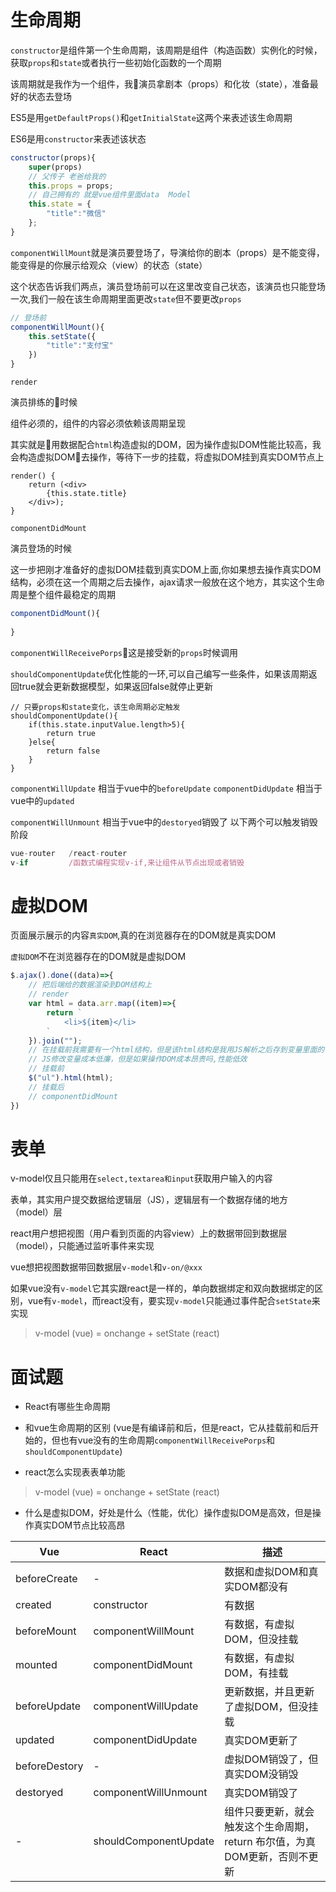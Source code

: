 # 生命周期

`constructor`是组件第一个生命周期，该周期是组件（构造函数）实例化的时候，获取`props`和`state`或者执行一些初始化函数的一个周期

该周期就是我作为一个组件，我演员拿剧本（props）和化妆（state），准备最好的状态去登场

ES5是用`getDefaultProps()`和`getInitialState`这两个来表述该生命周期

ES6是用`constructor`来表述该状态
```js
constructor(props){
    super(props)
    // 父传子 老爸给我的
    this.props = props;
    // 自己拥有的 就是vue组件里面data  Model
    this.state = {
        "title":"微信"
    };
}
```

`componentWillMount`就是演员要登场了，导演给你的剧本（props）是不能变得，能变得是的你展示给观众（view）的状态（state）

这个状态告诉我们两点，演员登场前可以在这里改变自己状态，该演员也只能登场一次,我们一般在该生命周期里面更改`state`但不要更改`props`
```js
// 登场前
componentWillMount(){
    this.setState({
        "title":"支付宝"
    })
}
```

`render`

演员排练的时候

组件必须的，组件的内容必须依赖该周期呈现

其实就是用数据配合`html`构造虚拟的DOM，因为操作虚拟DOM性能比较高，我会构造虚拟DOM去操作，等待下一步的挂载，将虚拟DOM挂到真实DOM节点上
```
render() {
    return (<div>
        {this.state.title}
    </div>);
}
```

`componentDidMount`

演员登场的时候

这一步把刚才准备好的虚拟DOM挂载到真实DOM上面,你如果想去操作真实DOM结构，必须在这一个周期之后去操作，ajax请求一般放在这个地方，其实这个生命周是整个组件最稳定的周期
```js
componentDidMount(){
                
}
```
`componentWillReceivePorps`这是接受新的`props`时候调用

`shouldComponentUpdate`优化性能的一环,可以自己编写一些条件，如果该周期返回true就会更新数据模型，如果返回false就停止更新
```
// 只要props和state变化，该生命周期必定触发
shouldComponentUpdate(){
    if(this.state.inputValue.length>5){
        return true
    }else{
        return false
    }
}
```
`componentWillUpdate` 相当于vue中的`beforeUpdate`
`componentDidUpdate` 相当于vue中的`updated`

`componentWillUnmount` 相当于vue中的`destoryed`销毁了
以下两个可以触发销毁阶段
```js
vue-router   /react-router
v-if         /函数式编程实现v-if,来让组件从节点出现或者销毁
```


# 虚拟DOM

页面展示展示的内容`真实DOM`,真的在浏览器存在的DOM就是真实DOM

`虚拟DOM`不在浏览器存在的DOM就是虚拟DOM

```js
$.ajax().done((data)=>{
    // 把后端给的数据渲染到DOM结构上
    // render
    var html = data.arr.map((item)=>{
        return `
            <li>${item}</li>
        `
    }).join("");
    // 在挂载前我需要有一个html结构，但是该html结构是我用JS解析之后存到变量里面的，html就是虚拟的DOM，挂载前有数据，有虚拟DOM，而虚拟DOM其实用JS配合数据生成的
    // JS修改变量成本低廉，但是如果操作DOM成本昂贵吗,性能低效
    // 挂载前
    $("ul").html(html);
    // 挂载后
    // componentDidMount
})
```

# 表单

v-model仅且只能用在`select,textarea和input`获取用户输入的内容

表单，其实用户提交数据给逻辑层（JS），逻辑层有一个数据存储的地方（model）层

react用户想把视图（用户看到页面的内容view）上的数据带回到数据层（model），只能通过监听事件来实现

vue想把视图数据带回数据层`v-model`和`v-on/@xxx`

如果vue没有`v-model`它其实跟react是一样的，单向数据绑定和双向数据绑定的区别，vue有`v-model`，而react没有，要实现`v-model`只能通过事件配合`setState`来实现


> v-model (vue) = onchange + setState (react)

# 面试题

- React有哪些生命周期

- 和vue生命周期的区别 (vue是有编译前和后，但是react，它从挂载前和后开始的，但也有vue没有的生命周期`componentWillReceivePorps`和`shouldComponentUpdate`)

- react怎么实现表表单功能

> v-model (vue) = onchange + setState (react)

- 什么是虚拟DOM，好处是什么（性能，优化）操作虚拟DOM是高效，但是操作真实DOM节点比较高昂


|Vue|React|描述|
|-|-|-|
|beforeCreate|-|数据和虚拟DOM和真实DOM都没有|
|created|constructor|有数据|
|beforeMount|componentWillMount|有数据，有虚拟DOM，但没挂载|
|mounted|componentDidMount|有数据，有虚拟DOM，有挂载|
|beforeUpdate|componentWillUpdate|更新数据，并且更新了虚拟DOM，但没挂载|
|updated|componentDidUpdate|真实DOM更新了|
|beforeDestory|-|虚拟DOM销毁了，但真实DOM没销毁|
|destoryed|componentWillUnmount|真实DOM销毁了|
|-|shouldComponentUpdate|组件只要更新，就会触发这个生命周期，return 布尔值，为真DOM更新，否则不更新|

